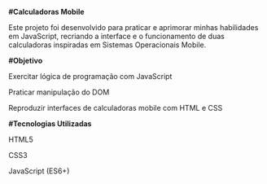 **#Calculadoras Mobile**

Este projeto foi desenvolvido para praticar e aprimorar minhas habilidades em JavaScript, recriando a interface e o funcionamento de duas calculadoras inspiradas em Sistemas Operacionais Mobile.

**#Objetivo**

Exercitar lógica de programação com JavaScript

Praticar manipulação do DOM

Reproduzir interfaces de calculadoras mobile com HTML e CSS

**#Tecnologias Utilizadas**

HTML5

CSS3

JavaScript (ES6+)
